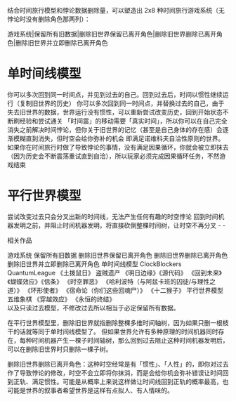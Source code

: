结合时间旅行模型和悖论数据删除量，可以塑造出 2x8 种时间旅行游戏系统（无悖论时没有删除角色那两列）：

游戏系统|保留所有旧数据|删除旧世界保留已离开角色|删除旧世界删除已离开角色|删除旧世界并立即删除已离开角色

# 单时间线模型	
你可以多次回到同一时间点，并见到过去的自己。回到过去后，时间以惯性继续运行（复制旧世界的历史）	你可以多次回到同一时间点，并替换过去的自己，由于失去旧世界的数据，世界运行没有惯性，可以重新尝试改变历史，回到开始状态不断刷经验和尝试通关	「时间震」的移动需要「真实时间」，所以你可以在自己完全消失之前解决时间悖论，但你关于旧世界的记忆（甚至是自己身体的存在感）会逐渐模糊直到消失，但时空会给你弥补的机会	即满足诺维科夫自洽性原则的世界。如果你在时间旅行时做了导致悖论的事情，没有满足因果循环，你就会被立即抹去（因为历史会不断震荡重试直到自洽），所以玩家必须完成因果循环任务，不然游戏结束

# 平行世界模型	
尝试改变过去只会分叉出新的时间线，无法产生任何有趣的时空悖论	回到时间机器发明之前，并阻止时间机器发明，将直接砍倒整棵时间树，让时空不再分叉	-	-

相关作品

游戏系统	保留所有旧数据	删除旧世界保留已离开角色	删除旧世界删除已离开角色	删除旧世界并立即删除已离开角色
单时间线模型	ClockBlockers QuantumLeague	《土拨鼠日》 盗贼遗产 《明日边缘》《源代码》	《回到未来》《蝴蝶效应》《信条》	《时空罪恶》 《哈利波特（与阿兹卡班的囚徒/与理性之道）》 《环形使者》 《宿命论（你们这些回魂尸）》 《十二猴子》
平行世界模型	五维象棋 《穿越效应》	《永恒的终结》		
以及只读过去模型，不修改过去所以相当于必定保留所有数据。

在平行世界模型里，删除旧世界就指删除整棵多维时间轴树，因为如果只删一根枝干的话就等同于单时间线模型了。
但如果世界允许有多种原理的时间机器同时存在，每种时间机器产生一棵子时间轴树，那么回到过去阻止这种时间机器发明后，可以在删除旧世界时只删除一棵子树。

删除旧世界删除已离开角色：这种时空经常是有「惯性」、「人性」的，即你对过去作了导致悖论的修改，时空不会立即将你抹消，而是会给你机会弥补错误让时间回到正轨、满足惯性。可能是从概率上来说这样做让时间线回到正轨的概率最高，也可能是世界的叙事者希望世界是这样有点拟人、有人情味的。

